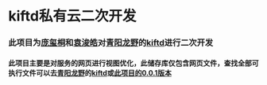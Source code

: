 # kiftd私有云二次开发
### 此项目为[庞玺桐](https://pangxitong.github.io)和[袁浚皓](https://steveandkrepa.github.io)对[青阳龙野](https://github.com/KOHGYLW/kiftd)的[kiftd](https://github.com/KOHGYLW/kiftd)进行二次开发
#### 此项目主要是对服务的网页进行视图优化，此储存库仅包含网页文件，查找全部可执行文件可以去[青阳龙野](https://github.com/KOHGYLW/kiftd)的[kiftd](https://github.com/KOHGYLW/kiftd)或[此项目的0.0.1版本](https://github.com/WTCU/kiftd/releases/tag/0.0.1)
